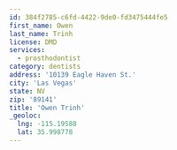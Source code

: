 ```yaml
---
id: 384f2785-c6fd-4422-9de0-fd3475444fe5
first_name: Owen
last_name: Trinh
license: DMD
services:
  - prosthodontist
category: dentists
address: '10139 Eagle Haven St.'
city: 'Las Vegas'
state: NV
zip: '89141'
title: 'Owen Trinh'
_geoloc:
  lng: -115.19588
  lat: 35.998778
---
```


